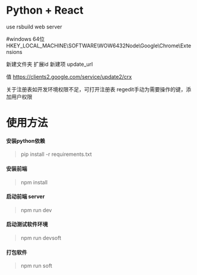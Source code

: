 # Python + React

use rsbuild web server

#windows 64位
HKEY_LOCAL_MACHINE\SOFTWARE\WOW6432Node\Google\Chrome\Extensions

新建文件夹  扩展id
新建项  update_url

值  https://clients2.google.com/service/update2/crx

关于注册表如开发环境权限不足，可打开注册表 regedit手动为需要操作的键，添加用户权限


# 使用方法

#### 安装python依赖

> pip install -r requirements.txt

#### 安装前端
> npm install

#### 启动前端 server
> npm run dev


#### 启动测试软件环境
> npm run devsoft

#### 打包软件
> npm run soft